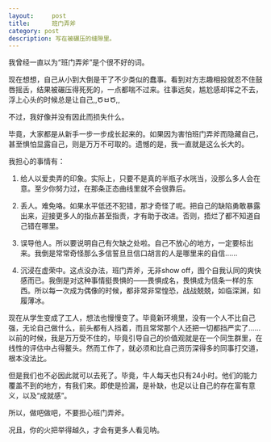 ```yaml
---
layout:     post
title:      班门弄斧
category: post
description: 写在被碾压的缝隙里。
---
```


我曾经一直以为“班门弄斧”是个很不好的词。

现在想想，自己从小到大倒是干了不少类似的蠢事。看到对方志趣相投就忍不住鼓唇摇舌，结果被碾压得死死的，一点都喘不过来。往事远矣，尴尬感却挥之不去，浮上心头的时候总是让自己,,ԾㅂԾ,,

不过，我好像并没有因此而损失什么。

毕竟，大家都是从新手一步一步成长起来的。如果因为害怕班门弄斧而隐藏自己，甚至惧怕显露自己，则是万万不可取的。遗憾的是，我一直就是这么长大的。

我担心的事情有：

1. 给人以爱卖弄的印象。实际上，只要不是真的半瓶子水咣当，没那么多人会在意。至少你努力过，在那条正态曲线里就不会很靠后。

2. 丢人。难免咯。如果水平低还不犯错，那才奇怪了呢。把自己的缺陷勇敢暴露出来，迎接更多人的指点甚至指责，才有助于改进。否则，捂烂了都不知道自己错在哪里。

3. 误导他人。所以要说明自己有欠缺之处啦。自己不放心的地方，一定要标出来。我倒是常常奇怪那么多信誓旦旦信口胡言的人是哪里来的自信……

4. 沉浸在虚荣中。这点没办法，班门弄斧，无非show off，图个自我认同的爽快感而已。我倒是对这种事情挺畏惧的——畏惧成名，畏惧成为信条一样的东西。所以每一次成为偶像的时候，都非常非常惶恐，战战兢兢，如临深渊，如履薄冰。

现在从学生变成了工人，想法也慢慢变了。毕竟新环境里，没有一个人不比自己强，无论自己做什么，前头都有人挡着，而且常常那个人还把一切都挡严实了……以前的时候，我是万万受不住的，毕竟引导自己的价值观就是在一个同生群里，在线性的评估中占得鳌头。然而工作了，就必须和比自己资历深得多的同事打交道，根本没法比。

但是我们也不必因此就可以去死了。毕竟，牛人每天也只有24小时。他们的能力覆盖不到的地方，有我们来。即使是捡漏，是补缺，也足以让自己的存在富有意义，以及“成就感”。

所以，做吧做吧，不要担心班门弄斧。

况且，你的火把举得越久，才会有更多人看见呐。
